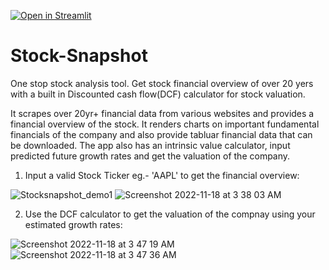 [![Open in Streamlit](https://static.streamlit.io/badges/streamlit_badge_black_white.svg)](https://stocksnapshot.streamlit.app/)
# Stock-Snapshot

One stop stock analysis tool. Get stock financial overview of over 20 yers with a built in Discounted cash flow(DCF) calculator for stock valuation.

It scrapes over 20yr+ financial data from various websites and provides a financial overview of the stock. It renders charts on important fundamental financials of the company and also provide tabluar financial data that can be downloaded. The app also has an intrinsic value calculator, input predicted future growth rates and get the valuation of the company.

1. Input a valid Stock Ticker eg.- 'AAPL' to get the financial overview: 

![Stocksnapshot_demo1](https://user-images.githubusercontent.com/105559691/202571269-58f1e730-2198-43e3-acee-79cf8666df91.png)
![Screenshot 2022-11-18 at 3 38 03 AM](https://user-images.githubusercontent.com/105559691/202571478-70384ed2-466c-4353-bb9d-a40c05bd4a00.png)

2. Use the DCF calculator to get the valuation of the compnay using your estimated growth rates:

![Screenshot 2022-11-18 at 3 47 19 AM](https://user-images.githubusercontent.com/105559691/202572050-66e2a2f4-0650-4219-b557-52036bab47a1.png)
![Screenshot 2022-11-18 at 3 47 36 AM](https://user-images.githubusercontent.com/105559691/202572057-737b07f1-6fc4-4457-8368-efdbe51dd5dd.png)
